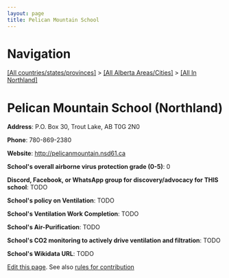 ```yaml
---
layout: page
title: Pelican Mountain School
---
```

# Navigation

[[All countries/states/provinces]](../../..) > [[All Alberta Areas/Cities]](../..) > [[All In Northland]](..)

# Pelican Mountain School (Northland)

**Address**: P.O. Box 30, Trout Lake, AB T0G 2N0

**Phone**: 780-869-2380

**Website**: <http://pelicanmountain.nsd61.ca>

**School's overall airborne virus protection grade (0-5)**: 0

**Discord, Facebook, or WhatsApp group for discovery/advocacy for THIS school**: TODO

**School's policy on Ventilation**: TODO

**School's Ventilation Work Completion**: TODO

**School's Air-Purification**: TODO

**School's CO2 monitoring to actively drive ventilation and filtration**: TODO

**School's Wikidata URL**: TODO


[Edit this page](https://github.com/ventilate-schools/AB/edit/main/./Northland/Pelican_Mountain_School.md). See also [rules for contribution](../../../contribution-rules/)